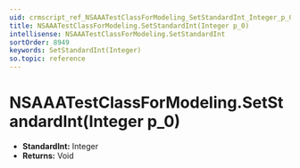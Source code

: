 ```yaml
---
uid: crmscript_ref_NSAAATestClassForModeling_SetStandardInt_Integer_p_0
title: NSAAATestClassForModeling.SetStandardInt(Integer p_0)
intellisense: NSAAATestClassForModeling.SetStandardInt
sortOrder: 8949
keywords: SetStandardInt(Integer)
so.topic: reference
---
```


# NSAAATestClassForModeling.SetStandardInt(Integer p_0)

* **StandardInt:** Integer
* **Returns:** Void

